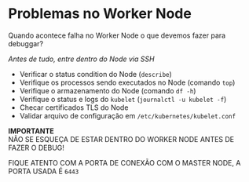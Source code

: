 # Problemas no Worker Node
Quando acontece falha no Worker Node o que devemos fazer para debuggar?  
  
_Antes de tudo, entre dentro do Node via SSH_
  
- Verificar o status condition do Node (`describe`)
- Verifique os processos sendo executados no Node (comando `top`)  
- Verifique o armazenamento do Node (comando `df -h`) 
- Verifique o status e logs do `kubelet` (`journalctl -u kubelet -f`)
- Checar certificados TLS do Node  
- Validar arquivo de configuração em `/etc/kubernetes/kubelet.conf`
  
**IMPORTANTE**  
NÃO SE ESQUEÇA DE ESTAR DENTRO DO WORKER NODE ANTES DE FAZER O DEBUG!  
  
FIQUE ATENTO COM A PORTA DE CONEXÃO COM O MASTER NODE, A PORTA USADA É `6443`